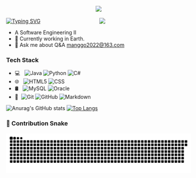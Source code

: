 <p align="center"><img src="https://i.imgur.com/A6bWGFl.gif"/></p>
<img align= "right" width= "250" src= "https://pa1.narvii.com/6580/8098c6e9207376889eeb0532d9f5a0723c4d73f5_hq.gif"/>

[![Typing SVG](https://readme-typing-svg.demolab.com?font=Fira+Code&pause=1000&width=435&lines=Hello%EF%BC%8CThis+is+Moon)](https://git.io/typing-svg)
- A Software Engineering II
- 🌱 Currently working in Earth.
- 💬 Ask me about Q&A [manggo2022@163.com](mailto:manggo2022@163.com)

### Tech Stack

- 💻 &#160; ![Java](https://img.shields.io/badge/-Java-333333?style=flat&logo=Java&logoColor=007396)
![Python](https://img.shields.io/badge/-python-333333?style=flat&logo=Java&logoColor=007396)
![C#](https://img.shields.io/badge/-Csharp-333333?style=flat&logo=Java&logoColor=007396)
- 🌐 &#160; ![HTML5](https://img.shields.io/badge/-HTML5-333333?style=flat&logo=HTML5)
![CSS](https://img.shields.io/badge/-CSS-333333?style=flat&logo=CSS)
- 🛢 &#160; ![MySQL](https://img.shields.io/badge/-MySQL-333333?style=flat&logo=mysql)
![Oracle](https://img.shields.io/badge/-Oracle-333333?style=flat&logo=Oracle)
- 🔧 &#160;![Git](https://img.shields.io/badge/-Git-333333?style=flat&logo=git)
![GitHub](https://img.shields.io/badge/-GitHub-333333?style=flat&logo=github)
![Markdown](https://img.shields.io/badge/-Markdown-333333?style=flat&logo=markdown)


![Anurag's GitHub stats](https://github-readme-stats.vercel.app/api?username=02Moon&show_icons=true&theme=tokyonight)
[![Top Langs](https://github-readme-stats.vercel.app/api/top-langs/?username=02Moon&layout=compact)](https://github.com/anuraghazra/github-readme-stats)

### 🐍 Contribution Snake

<picture>
  <source media="(prefers-color-scheme: dark)" srcset="https://github.com/02Moon/02Moon/blob/main/assets%20/github-contribution-grid-snake.svg">
  <source media="(prefers-color-scheme: light)" srcset="https://github.com/02Moon/02Moon/blob/main/assets%20/github-contribution-grid-snake-dark.svg">
  <img alt="github contribution grid snake animation" src="https://github.com/02Moon/02Moon/blob/main/assets%20/github-contribution-grid-snake.svg">
</picture>
